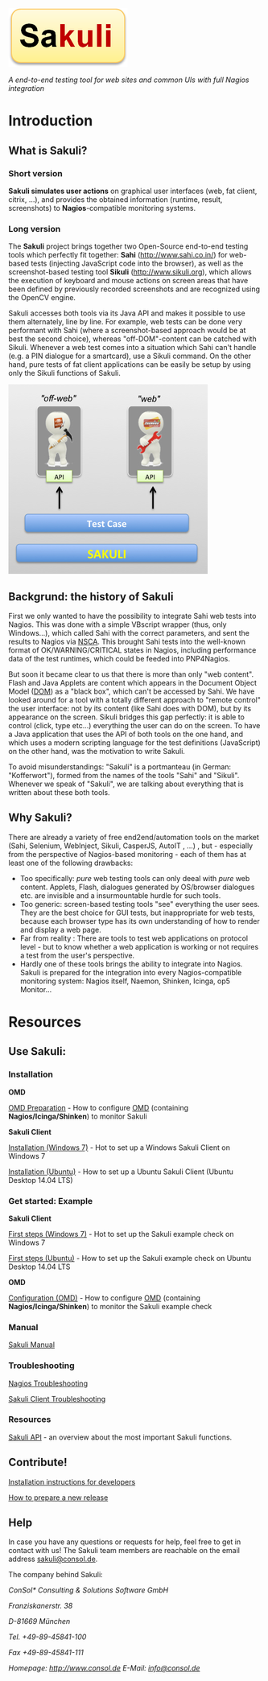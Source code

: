 ![sakuli-logo](./docs/pics/sakuli-logo.png) 

*A end-to-end testing tool for web sites and common UIs with full Nagios integration*

# Introduction
## What is Sakuli? 
### Short version
**Sakuli simulates user actions** on graphical user interfaces (web, fat client, citrix, …), and provides the obtained information (runtime, result, screenshots) to **Nagios**-compatible monitoring systems. 

###  Long version 
The **Sakuli** project brings together two Open-Source end-to-end testing tools which perfectly fit together: **Sahi** (http://www.sahi.co.in/) for web-based tests (injecting JavaScript code into the browser), as well as the screenshot-based testing tool **Sikuli** (http://www.sikuli.org), which allows the execution of keyboard and mouse actions on screen areas that have been defined by previously recorded screenshots and are recognized using the OpenCV engine. 

Sakuli accesses both tools via its Java API and makes it possible to use them alternately, line by line. For example, web tests can be done very performant with Sahi (where a screenshot-based approach would be at best the second choice), whereas "off-DOM"-content can be catched with Sikuli. Whenever a web test comes into a situation which Sahi can't handle (e.g. a PIN dialogue for a smartcard), use a Sikuli command. On the other hand, pure tests of fat client applications can be easily be setup by using only the Sikuli functions of Sakuli.

![sakuli-api](./docs/pics/sakuli_api.jpg) 

## Backgrund: the history of Sakuli
First we only wanted to have the possibility to integrate Sahi web tests into Nagios. This was done with a simple VBscript wrapper (thus, only Windows...), which called Sahi with the correct parameters, and sent the results to Nagios via [NSCA](http://exchange.nagios.org/directory/Addons/Passive-Checks/NSCA--2D-Nagios-Service-Check-Acceptor/details). This brought Sahi tests into the well-known format of OK/WARNING/CRITICAL states in Nagios, including performance data of the test runtimes, which could be feeded into PNP4Nagios. 

But soon it became clear to us that there is more than only "web content". Flash and Java Applets are content which appears in the Document Object Model ([DOM](http://de.wikipedia.org/wiki/Document_Object_Model)) as a "black box", which can't be accessed by Sahi. 
We have looked around for a tool with a totally different approach to "remote control" the user interface: not by its content (like Sahi does with DOM), but by its appearance on the screen. Sikuli bridges this gap perfectly: it is able to control (click, type etc...) everything the user can do on the screen. 
To have a Java application that uses the API of both tools on the one hand, and which uses a modern scripting language for the test definitions (JavaScript) on the other hand, was the motivation to write Sakuli. 

To avoid misunderstandings: "Sakuli" is a portmanteau (in German: "Kofferwort"), formed from the names of the tools "Sahi" and "Sikuli". Whenever we speak of "Sakuli", we are talking about everything that is written about these both tools.  

## Why Sakuli? 
There are already a variety of free end2end/automation tools on the market (Sahi, Selenium, WebInject, Sikuli, CasperJS, AutoIT , ...) , but - especially from the perspective of Nagios-based monitoring - each of them has at least one of the following drawbacks: 

* Too specifically: *pure* web testing tools can only deeal with *pure* web content. Applets, Flash, dialogues generated by OS/browser dialogues etc. are invisible and a insurmountable hurdle for such tools.
* Too generic: screen-based testing tools "see" everything the user sees. They are the best choice for GUI tests, but inappropriate for web tests, because each browser type has its own understanding of how to render and display a web page. 
* Far from reality : There are tools to test web applications on protocol level - but to know whether a web application is working or not requires a test from the user's perspective. 
* Hardly one of these tools brings the ability to integrate into Nagios. Sakuli is prepared for the integration into every Nagios-compatible monitoring system: Nagios itself, Naemon, Shinken, Icinga, op5 Monitor... 

# Resources
## Use Sakuli: 
### Installation 
**OMD**

[OMD Preparation](./docs/installation-omd.md) - How to configure [OMD](http://www.omdistro.org) (containing **Nagios/Icinga/Shinken**) to monitor Sakuli

**Sakuli Client**

[Installation (Windows 7)](./docs/installation-windows.md) - Hot to set up a Windows Sakuli Client on Windows 7

[Installation (Ubuntu)](./docs/installation-ubuntu.md) - How to set up a Ubuntu Sakuli Client (Ubuntu Desktop 14.04 LTS)


### Get started: Example

**Sakuli Client**

[First steps (Windows 7)](./docs/firststeps-windows.md) - Hot to set up the Sakuli example check on Windows 7

[First steps (Ubuntu)](./docs/firststeps-ubuntu.md) - How to set up the Sakuli example check on Ubuntu Desktop 14.04 LTS

**OMD**

[Configuration (OMD)](./docs/installation-omd.md) - How to configure [OMD](http://www.omdistro.org) (containing **Nagios/Icinga/Shinken**) to monitor the Sakuli example check

### Manual 

[Sakuli Manual](./docs/sakuli-manual.md) 


### Troubleshooting

[Nagios Troubleshooting](./docs/troubleshooting-nagios.md) 

[Sakuli Client Troubleshooting](./docs/troubleshooting-sakuli-client.md) 


### Resources

[Sakuli API](./docs/sakuli-api.md) - an overview about the most important Sakuli functions. 


## Contribute! 
[Installation instructions for developers](./docs/development/developer_maven_local_repo_instructions.md)

[How to prepare a new release](./docs/development/how-to-release.md)

## Help
In case you have any questions or requests for help, feel free to get in contact with us! 
The Sakuli team members are reachable on the email address [sakuli@consol.de](mailto:sakuli@consol.de).

The company behind Sakuli: 

*ConSol\* Consulting & Solutions Software GmbH*

*Franziskanerstr. 38*

*D-81669 München*

*Tel. +49-89-45841-100*

*Fax +49-89-45841-111*

*Homepage: http://www.consol.de E-Mail: [info@consol.de](info@consol.de)*
